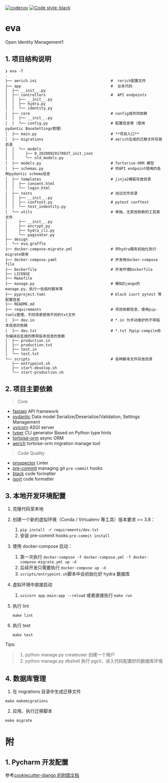 [![codecov](https://codecov.io/gh/poeticloud/eva/branch/master/graph/badge.svg)](https://codecov.io/gh/poeticloud/eva)
[![Code style: black](https://img.shields.io/badge/code%20style-black-000000.svg)](https://github.com/psf/black)

# eva

Open Identity Management1

## 1. 项目结构说明

```shell
❯ exa -T
.
├── aerich.ini                                 #  rerich配置文件
├── app                                        #  业务代码
│  ├── __init__.py
│  ├── controllers                             #  API endpoints
│  │  ├── __init__.py
│  │  ├── hydra.py
│  │  └── identity.py
│  ├── core                                    # config或共同依赖
│  │  ├── __init__.py
│  │  └── config.py                            # 配置信息等（使用 pydantic BaseSettings管理）
│  ├── main.py                                 # **项目入口**
│  ├── migrations                              # aerich生成的迁移文件存放目录
│  │  └── models
│  │     ├── 0_20200929170837_init.json
│  │     └── old_models.py
│  ├── models.py                               # Tortorise-ORM 模型
│  ├── schemas.py                              # 供API endpoint使用的各种pydantic schema信息
│  ├── templates                               # jinja2模板存放目录
│  │  ├── consent.html
│  │  └── login.html
│  ├── tests                                   # 测试文件目录
│  │  ├── __init__.py
│  │  ├── conftest.py                          # pytest conftest
│  │  └── test_indentity.py
│  └── utils                                   # 单独，无其他依赖的工具类文件
│     ├── __init__.py
│     ├── encrypt.py
│     ├── hydra_cli.py
│     └── paginator.py
├── design
│  └── eva.graffle
├── docker-compose-migrate.yml                 # 供hydra服务初始化执行migrate使用
├── docker-compose.yaml                        # 开发用docker-compose file
├── Dockerfile                                 # 开发环境Dockerfile
├── LICENSE
├── Makefile
├── manage.py                                  # 模拟Django的manage.py，执行一些临时脚本等
├── pyproject.toml                             # black isort pytest 等配置信息
├── README.md
├── requirements                               # 项目依赖信息，使用pip-tools管理，不同场景使用不同的txt文件
│  ├── dev.in                                  # *.in 为手动维护的不带版本信息的依赖
│  ├── dev.txt                                 # *.txt 为pip-compile命令编译后生成的携带版本信息的依赖
│  ├── production.in
│  ├── production.txt
│  ├── test.in
│  └── test.txt
└── scripts                                    # 各种脚本文件存放目录
   ├── entrypoint.sh
   ├── start-develop.sh
   └── start-production.sh

```

## 2. 项目主要依赖

> Core

-   [fastapi](https://github.com/tiangolo/fastapi) API framework
-   [pydantic](https://github.com/samuelcolvin/pydantic) Data model Serialize/Deserialize/Validation, Settings Management
-   [uvicorn](https://github.com/encode/uvicorn) ASGI server
-   [typer](https://typer.tiangolo.com) CLI generator Based on Python type hints
-   [tortoise-orm](https://github.com/tortoise/tortoise-orm) async ORM
-   [aerich](https://github.com/long2ice/aerich) tortoise-orm migration manage tool

> Code Quality

-   [prospector](https://github.com/PyCQA/prospector) Linter
-   [pre-commit](https://github.com/pre-commit/pre-commit) managing git `pre-commit` hooks
-   [black](https://github.com/ambv/black) code formatter
-   [isort](https://pycqa.github.io/isort) code formatter

## 3. 本地开发环境配置

1. 克隆代码至本地

2. 创建一个新的虚拟环境（Conda / Virtualenv 等工具）版本要求 >= 3.8：

    1. `pip install -r requirements/dev.txt`
    2. 安装 pre-commit hooks `pre-commit install`

3. 使用 docker-compose 启动：

    1. 第一次执行 `docker-compose -f docker-compose.yml -f docker-compose-migrate.yml up -d`
    2. 后续开发只需要执行 `docker-compose up -d`
    3. `scripts/entrypoint.sh`脚本中会初始化好 hydra 数据库

4. 虚拟环境中直接启动

    1. `uvicorn app.main:app --reload` 或者直接执行 `make run`

5. 执行 lint

    ```shell
    make lint
    ```

6. 执行 test

    ```shell
    make test
    ```

Tips:

> 1. python manage.py createuser 创建一个用户
> 2. python manage.py dbshell 执行 pgcli，进入代码配置好的数据库环境

## 4. 数据库管理

1. 在 migrations 目录中生成迁移文件

```shell
make makemigrations
```

2. 应用、执行迁移脚本

```shell
make migrate
```

# 附

## 1. Pycharm 开发配置

参考[cookiecutter-django 的附图文档](https://github.com/pydanny/cookiecutter-django/blob/master/%7B%7Bcookiecutter.project_slug%7D%7D/docs/pycharm/configuration.rst)
